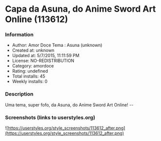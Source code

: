 # Capa da Asuna, do Anime Sword Art Online (113612)

### Information
- Author: Amor Doce Tema : Asuna (unknown)
- Created at: unknown
- Updated at: 5/7/2015, 11:11:59 PM
- License: NO-REDISTRIBUTION
- Category: amordoce
- Rating: undefined
- Total installs: 45
- Weekly installs: 0


### Description
Uma tema, super fofo, da Asuna, do Anime Sword Art Online! *--*


### Screenshots (links to userstyles.org)
![https://userstyles.org/style_screenshots/113612_after.png](https://userstyles.org/style_screenshots/113612_after.png)


